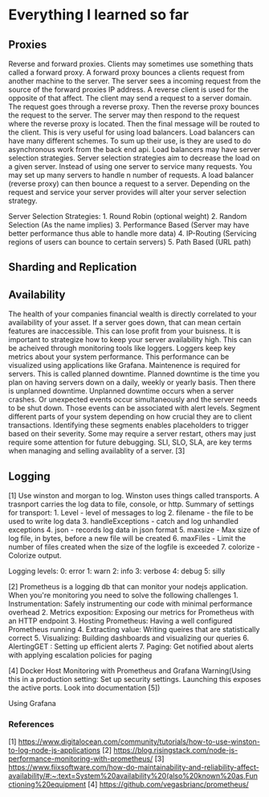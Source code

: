 # Everything I learned so far

## Proxies 
Reverse and forward proxies. Clients may sometimes use something thats called a forward proxy. A forward proxy bounces a clients request from another 
machine to the server. The server sees a incoming request from the source of the forward proxies IP address. A reverse client is used for the opposite
of that affect. The client may send a request to a server domain. The request goes through a reverse proxy. Then the reverse proxy bounces the request 
to the server. The server may then respond to the request where the reverse proxy is located. Then the final message will be routed to the client. This
is very useful for using load balancers. Load balancers can have many different schemes. To sum up their use, is they are used to do asynchronous work
from the back end api. Load balancers may have server selection strategies. Server selection strategies aim to decrease the load on a given server. Instead
of using one server to service many requests. You may set up many servers to handle n number of requests. A load balancer (reverse proxy) can then bounce 
a request to a server. Depending on the request and service your server provides will alter your server selection strategy. 

Server Selection Strategies: 
    1. Round Robin (optional weight)
    2. Random Selection (As the name implies)
    3. Performance Based (Server may have better performance thus able to handle more data)
    4. IP-Routing (Servicing regions of users can bounce to certain servers)
    5. Path Based (URL path)

## Sharding and Replication


## Availability

The health of your companies financial wealth is directly correlated to your availability of your asset. If a server goes down, that 
can mean certain features are inaccessible. This can lose profit from your buisness. It is important to strategize how to keep your
server availability high. This can be acheived through monitoring tools like loggers. Loggers keep key metrics about your system 
performance. This performance can be visualized using applications like Grafana. Maintenence is required for servers. This is called
planned downtime. Planned downtime is the time you plan on having servers down on a daily, weekly or yearly basis. Then there is 
unplanned downtime. Unplanned downtime occurs when a server crashes. Or unexpected events occur simultaneously and the server needs to 
be shut down. Those events can be associated with alert levels. Segment different parts of your system depending on how crucial they are
to client transactions. Identifying these segments enables placeholders to trigger based on their severity. Some may require a server 
restart, others may just require some attention for future debugging. SLI, SLO, SLA, are key terms when managing and selling availablity of 
a server. [3]

## Logging
[1] Use winston and morgan to log. Winston uses things called transports. A trasnport carries the log data to file, console, or http.
Summary of settings for transport: 
    1. Level - level of messages to log
    2. filename - the file to be used to write log data
    3. handleExceptions - catch and log unhandled exceptions
    4. json - records log data in json format
    5. maxsize - Max size of log file, in bytes, before a new file will be created
    6. maxFiles - Limit the number of files created when the size of the logfile is exceeded
    7. colorize - Colorize output. 

Logging levels:
    0: error
    1: warn
    2: info 
    3: verbose
    4: debug
    5: silly

[2] Prometheus is a logging db that can monitor your nodejs application. When you're monitoring you need to solve the following challenges
    1. Instrumentation: Safely instrumenting our code with minimal performance overhead
    2. Metrics exposition: Exposing our metrics for Prometheus with an HTTP endpoint
    3. Hosting Prometheus: Having a well configured Prometheus running
    4. Extracting value: Writing queires that are statistically correct
    5. Visualizing: Building dashboards and visualizing our queries
    6. AlertingGET : Setting up efficient alerts
    7. Paging: Get notified about alerts with applying escalation policies for paging

[4] Docker Host Monitoring with Prometheus and Grafana
    Warning(Using this in a production setting: Set up security settings. Launching this exposes the active ports. Look into documentation [5])

Using Grafana 
### References
[1] https://www.digitalocean.com/community/tutorials/how-to-use-winston-to-log-node-js-applications
[2] https://blog.risingstack.com/node-js-performance-monitoring-with-prometheus/
[3] https://www.fiixsoftware.com/how-do-maintainability-and-reliability-affect-availability/#:~:text=System%20availability%20(also%20known%20as,Functioning%20equipment
[4] https://github.com/vegasbrianc/prometheus/